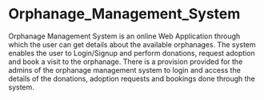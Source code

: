 # Orphanage_Management_System
Orphanage Management System is an online Web Application through which the user can get details about the available orphanages. The system enables the user to Login/Signup and perform donations, request adoption and book a visit to the orphanage.  There is a provision provided for the admins of the orphanage management system to login and access the details of the donations, adoption requests and bookings done through the system. 
